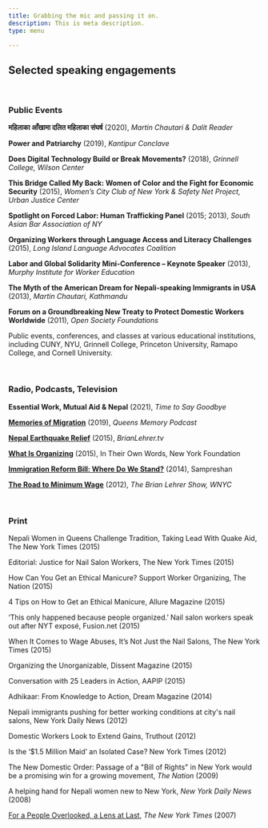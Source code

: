 ```yaml
---
title: Grabbing the mic and passing it on.
description: This is meta description.
type: menu

---
```

## **Selected speaking engagements**

<br>

### **Public Events**

**महिलाका आँखामा दलित महिलाका संघर्ष** (2020), _Martin Chautari & Dalit Reader_

**Power and Patriarchy** (2019), _Kantipur Conclave_

**Does Digital Technology Build or Break Movements?** (2018), _Grinnell College, Wilson Center_

**This Bridge Called My Back: Women of Color and the Fight for Economic Security** (2015), _Women’s City Club of New York & Safety Net Project, Urban Justice Center_

**Spotlight on Forced Labor: Human Trafficking Panel** (2015; 2013), _South Asian Bar Association of NY_

**Organizing Workers through Language Access and Literacy Challenges** (2015), _Long Island Language Advocates Coalition_

**Labor and Global Solidarity Mini-Conference – Keynote Speaker** (2013), _Murphy Institute for Worker Education_

**The Myth of the American Dream for Nepali-speaking Immigrants in USA** (2013), _Martin Chautari, Kathmandu_

**Forum on a Groundbreaking New Treaty to Protect Domestic Workers Worldwide** (2011), _Open Society Foundations_

Public events, conferences, and classes at various educational institutions, including CUNY, NYU, Grinnell College, Princeton University, Ramapo College, and Cornell University.

**<br>**

### **Radio, Podcasts, Television**

**Essential Work, Mutual Aid & Nepal** (2021), _Time to Say Goodbye_

[**Memories of Migration**]() (2019), _Queens Memory Podcast_

[**Nepal Earthquake Relief**]() (2015), _BrianLehrer.tv_

[**What Is Organizing**](https://www.youtube.com/watch?v=l65i0sFulcI) (2015), In Their Own Words, New York Foundation

[**Immigration Reform Bill: Where Do We Stand?**](https://www.youtube.com/watch?v=7Ll6EO6GepM) (2014), Sampreshan

[**The Road to Minimum Wage**](https://www.wnyc.org/story/199041-road-minimum-wage/) (2012), _The Brian Lehrer Show, WNYC_

<br>

### **Print**

Nepali Women in Queens Challenge Tradition, Taking Lead With Quake Aid, The New York Times (2015)

Editorial: Justice for Nail Salon Workers, The New York Times (2015)

How Can You Get an Ethical Manicure? Support Worker Organizing, The Nation (2015)

4 Tips on How to Get an Ethical Manicure, Allure Magazine (2015)

‘This only happened because people organized.’ Nail salon workers speak out after NYT exposé, Fusion.net (2015)

When It Comes to Wage Abuses, It’s Not Just the Nail Salons, The New York Times (2015)

Organizing the Unorganizable, Dissent Magazine (2015)

Conversation with 25 Leaders in Action, AAPIP (2015)

Adhikaar: From Knowledge to Action, Dream Magazine (2014)

Nepali immigrants pushing for better working conditions at city's nail salons, New York Daily News (2012)

Domestic Workers Look to Extend Gains, Truthout (2012)

Is the ‘$1.5 Million Maid’ an Isolated Case? New York Times (2012)

The New Domestic Order: Passage of a "Bill of Rights" in New York would be a promising win for a growing movement, _The Nation_ (2009)

A helping hand for Nepali women new to New York, _New York Daily News_ (2008)

[For a People Overlooked, a Lens at Last](https://www.nytimes.com/2007/04/29/nyregion/thecity/29stre.html), _The New York Times_ (2007)